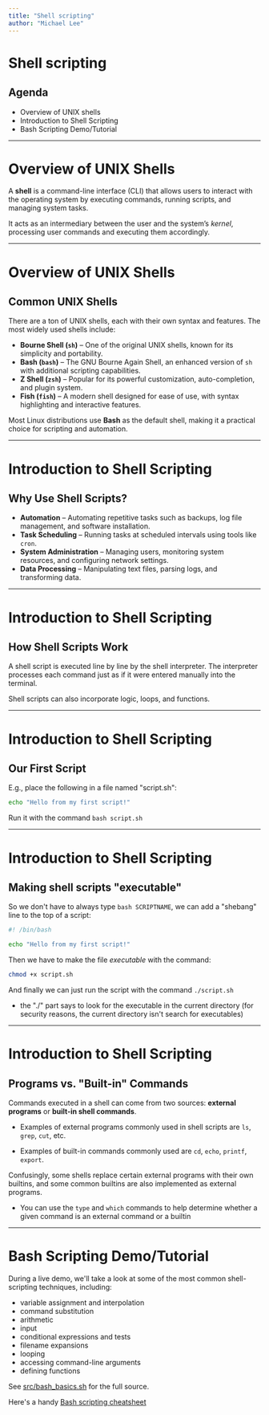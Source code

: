 ```yaml
---
title: "Shell scripting"
author: "Michael Lee"
---
```


# Shell scripting

## Agenda

- Overview of UNIX shells
- Introduction to Shell Scripting
- Bash Scripting Demo/Tutorial

---

# Overview of UNIX Shells

A **shell** is a command-line interface (CLI) that allows users to interact with
the operating system by executing commands, running scripts, and managing system
tasks.

It acts as an intermediary between the user and the system’s *kernel*,
processing user commands and executing them accordingly.

---

# Overview of UNIX Shells

## Common UNIX Shells

There are a ton of UNIX shells, each with their own syntax and features. The
most widely used shells include:

- **Bourne Shell (`sh`)** – One of the original UNIX shells, known for its
  simplicity and portability.
- **Bash (`bash`)** – The GNU Bourne Again Shell, an enhanced version of `sh`
  with additional scripting capabilities.
- **Z Shell (`zsh`)** – Popular for its powerful customization, auto-completion,
  and plugin system.
- **Fish (`fish`)** – A modern shell designed for ease of use, with syntax
  highlighting and interactive features.

Most Linux distributions use **Bash** as the default shell, making it a
practical choice for scripting and automation.

---

# Introduction to Shell Scripting

## Why Use Shell Scripts?

- **Automation** – Automating repetitive tasks such as backups, log file
  management, and software installation.
- **Task Scheduling** – Running tasks at scheduled intervals using tools like
  `cron`.
- **System Administration** – Managing users, monitoring system resources, and
  configuring network settings.
- **Data Processing** – Manipulating text files, parsing logs, and transforming
  data.

---

# Introduction to Shell Scripting

## How Shell Scripts Work

A shell script is executed line by line by the shell interpreter. The
interpreter processes each command just as if it were entered manually into the
terminal.

Shell scripts can also incorporate logic, loops, and functions.

---

# Introduction to Shell Scripting

## Our First Script

E.g., place the following in a file named "script.sh":

```bash
echo "Hello from my first script!"
```

Run it with the command `bash script.sh`

---

# Introduction to Shell Scripting

## Making shell scripts "executable"

So we don't have to always type `bash SCRIPTNAME`, we can add a "shebang" line
to the top of a script:

```bash
#! /bin/bash 

echo "Hello from my first script!"
```

Then we have to make the file *executable* with the command:

```bash
chmod +x script.sh
```

And finally we can just run the script with the command `./script.sh`

- the "./" part says to look for the executable in the current directory (for
  security reasons, the current directory isn't search for executables)

---

# Introduction to Shell Scripting

## Programs vs. "Built-in" Commands

Commands executed in a shell can come from two sources: **external programs** or
**built-in shell commands**.

- Examples of external programs commonly used in shell scripts are `ls`, `grep`,
  `cut`, etc.

- Examples of built-in commands commonly used are `cd`, `echo`, `printf`,
  `export`.

Confusingly, some shells replace certain external programs with their own
builtins, and some common builtins are also implemented as external programs.

- You can use the `type` and `which` commands to help determine whether a given
  command is an external command or a builtin

---

# Bash Scripting Demo/Tutorial

During a live demo, we'll take a look at some of the most common shell-scripting
techniques, including:

- variable assignment and interpolation
- command substitution
- arithmetic
- input
- conditional expressions and tests
- filename expansions
- looping
- accessing command-line arguments
- defining functions

See [src/bash_basics.sh](../src/bash-basics.sh) for the full source.

Here's a handy [Bash scripting cheatsheet](https://devhints.io/bash)
